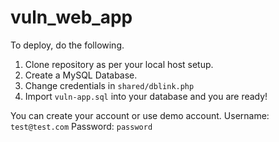 ﻿# vuln_web_app


To deploy, do the following.

1. Clone repository as per your local host setup.
2. Create a MySQL Database.
3. Change credentials in `shared/dblink.php`
4. Import `vuln-app.sql` into your database and you are ready!

You can create your account or use demo account.
Username: `test@test.com`
Password: `password`
